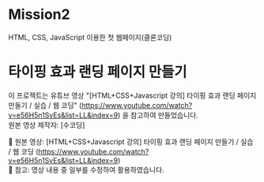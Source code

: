 # Mission2
HTML, CSS, JavaScript 이용한 첫 웹페이지(클론코딩)

# 타이핑 효과 랜딩 페이지 만들기

이 프로젝트는 유튜브 영상 "[HTML+CSS+Javascript 강의] 타이핑 효과 랜딩 페이지 만들기 / 실습 / 웹 코딩" (https://www.youtube.com/watch?v=e56H5n1SvEs&list=LL&index=9) 을 참고하여 만들었습니다.  
원본 영상 제작자: [수코딩]  

📌 원본 영상: [HTML+CSS+Javascript 강의] 타이핑 효과 랜딩 페이지 만들기 / 실습 / 웹 코딩 (https://www.youtube.com/watch?v=e56H5n1SvEs&list=LL&index=9)  
📌 참고: 영상 내용 중 일부를 수정하여 활용하였습니다.
